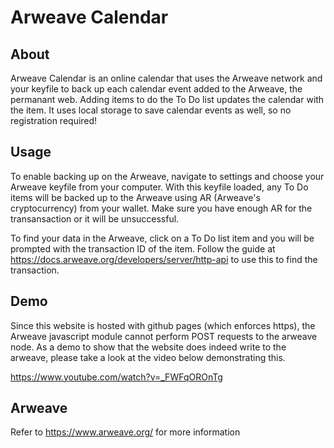# Arweave Calendar
## About
Arweave Calendar is an online calendar that uses the Arweave network and your keyfile to back up each calendar event added to the Arweave, the permanant web. Adding items to do the To Do list updates the calendar with the item. It uses local storage to save calendar events as well, so no registration required!
## Usage
To enable backing up on the Arweave, navigate to settings and choose your Arweave keyfile from your computer. With this keyfile loaded, any To Do items will be backed up to the Arweave using AR (Arweave's cryptocurrency) from your wallet. Make sure you have enough AR for the transansaction or it will be unsuccessful. 

To find your data in the Arweave, click on a To Do list item and you will be prompted with the transaction ID of the item. Follow the guide at https://docs.arweave.org/developers/server/http-api to use this to find the transaction. 

## Demo
Since this website is hosted with github pages (which enforces https), the Arweave javascript module cannot perform POST requests to the arweave node. As a demo to show that the website does indeed write to the arweave, please take a look at the video below demonstrating this.

https://www.youtube.com/watch?v=_FWFqOROnTg

## Arweave
Refer to https://www.arweave.org/ for more information





